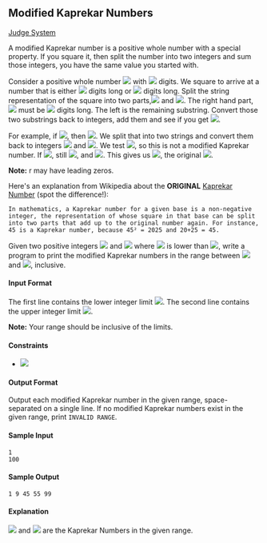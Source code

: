 ## Modified Kaprekar Numbers

[Judge System](https://www.hackerrank.com/challenges/kaprekar-numbers/problem)

A modified Kaprekar number is a positive whole number with a special property. If you square it, then split the number into two integers and sum those integers, you have the same value you started with.

Consider a positive whole number <img src="https://latex.codecogs.com/svg.latex?\Large&space;n"> with <img src="https://latex.codecogs.com/svg.latex?\Large&space;d"> digits. We square to arrive at a number that is either <img src="https://latex.codecogs.com/svg.latex?\Large&space;2\times{d}"> digits long or <img src="https://latex.codecogs.com/svg.latex?\Large&space;2\times{d}-1"> digits long. Split the string representation of the square into two parts,<img src="https://latex.codecogs.com/svg.latex?\Large&space;l"> and <img src="https://latex.codecogs.com/svg.latex?\Large&space;r">. The right hand part,<img src="https://latex.codecogs.com/svg.latex?\Large&space;r"> must be <img src="https://latex.codecogs.com/svg.latex?\Large&space;d"> digits long. The left is the remaining substring. Convert those two substrings back to integers, add them and see if you get <img src="https://latex.codecogs.com/svg.latex?\Large&space;n">.

For example, if <img src="https://latex.codecogs.com/svg.latex?\Large&space;n=5,d=1">, then <img src="https://latex.codecogs.com/svg.latex?\Large&space;n^2=25">. We split that into two strings and convert them back to integers <img src="https://latex.codecogs.com/svg.latex?\Large&space;2"> and <img src="https://latex.codecogs.com/svg.latex?\Large&space;5">. We test <img src="https://latex.codecogs.com/svg.latex?\Large&space;2+5=7\neq{5}">, so this is not a modified Kaprekar number. If <img src="https://latex.codecogs.com/svg.latex?\Large&space;n=9">, still <img src="https://latex.codecogs.com/svg.latex?\Large&space;d=1">, and <img src="https://latex.codecogs.com/svg.latex?\Large&space;n^2=81">. This gives us <img src="https://latex.codecogs.com/svg.latex?\Large&space;1+8=9">, the original <img src="https://latex.codecogs.com/svg.latex?\Large&space;n">.

**Note:** r may have leading zeros.

Here's an explanation from Wikipedia about the **ORIGINAL** [Kaprekar Number](https://en.wikipedia.org/wiki/Kaprekar_number) (spot the difference!):

    In mathematics, a Kaprekar number for a given base is a non-negative integer, the representation of whose square in that base can be split into two parts that add up to the original number again. For instance, 45 is a Kaprekar number, because 45² = 2025 and 20+25 = 45.

Given two positive integers <img src="https://latex.codecogs.com/svg.latex?\Large&space;p"> and <img src="https://latex.codecogs.com/svg.latex?\Large&space;q"> where <img src="https://latex.codecogs.com/svg.latex?\Large&space;p"> is lower than <img src="https://latex.codecogs.com/svg.latex?\Large&space;q">, write a program to print the modified Kaprekar numbers in the range between <img src="https://latex.codecogs.com/svg.latex?\Large&space;p"> and <img src="https://latex.codecogs.com/svg.latex?\Large&space;q">, inclusive.

#### Input Format

The first line contains the lower integer limit <img src="https://latex.codecogs.com/svg.latex?\Large&space;p">.
The second line contains the upper integer limit <img src="https://latex.codecogs.com/svg.latex?\Large&space;q">.

**Note:** Your range should be inclusive of the limits.

#### Constraints
- <img src="https://latex.codecogs.com/svg.latex?\Large&space;0<p<q<100,000">

#### Output Format

Output each modified Kaprekar number in the given range, space-separated on a single line. If no modified Kaprekar numbers exist in the given range, print ``INVALID RANGE``.

#### Sample Input
````
1
100
````
#### Sample Output
````
1 9 45 55 99
````
#### Explanation

<img src="https://latex.codecogs.com/svg.latex?\Large&space;1,9,45,55"> and <img src="https://latex.codecogs.com/svg.latex?\Large&space;99"> are the Kaprekar Numbers in the given range.
